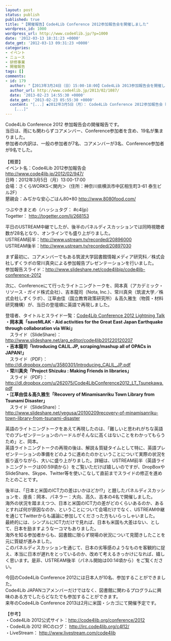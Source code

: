 ```yaml
---
layout: post
status: publish
published: true
title: "【開催報告】Code4Lib Conference 2012参加報告会を開催しました"
wordpress_id: 1000
wordpress_url: http://www.code4lib.jp/?p=1000
date: '2012-03-13 18:31:23 +0000'
date_gmt: '2012-03-13 09:31:23 +0000'
categories:
- イベント
- ニュース
- 研修事業
- 開催報告
tags: []
comments:
- id: 179
  author: "【2013年3月24日（日）15:00-18:00】Code4Lib 2013参加報告会を開催します - Code4Lib JAPAN"
  author_url: http://www.code4lib.jp/2013/02/1087/
  date: '2013-02-23 14:55:30 +0000'
  date_gmt: '2013-02-23 05:55:30 +0000'
  content: "[...] ◆2012年3月5日（月）： Code4Lib Conference 2012参加報告会 http://www.code4lib.jp/2012/03/1000/
    [...]"
---
```

<p>Code4Lib Conference 2012 参加報告会の開催報告です。<br />
当日は、雨にも関わらずコアメンバー、Conference参加者を含め、19名が集まりました。<br />
参加者の内訳は、一般の参加者が7名、コアメンバーが3名、Conference参加者が9名でした。<br />
<!--more--><br />
【概要】<br />
イベント名：Code4Lib 2012参加報告会<br />
<a href="http://www.code4lib.jp/2012/02/947/">http://www.code4lib.jp/2012/02/947/</a><br />
日時：2012年3月5日（月）13:00-17:00<br />
会場：さくらWORKS＜関内＞（住所：神奈川県横浜市中区相生町3-61 泰生ビル2F）<br />
懇親会：みぢかな安心ごはん80*80 <a href="http://www.8080food.com/" target="_blank">http://www.8080food.com/</a></p>
<p>つぶやきまとめ（ハッシュタグ： #c4ljp）<br />
Togetter： <a href="http://togetter.com/li/268153">http://togetter.com/li/268153</a></p>
<p>平日のUSTREAM中継でしたが、後半のパネルディスカッションでは同時視聴者数が28名となり、オンラインでも盛り上がりました。<br />
USTREAM前半：<a href="http://www.ustream.tv/recorded/20896000" target="_blank">http://www.ustream.tv/recorded/20896000</a><br />
USTREAM後半：<a href="http://www.ustream.tv/recorded/20897030" target="_blank">http://www.ustream.tv/recorded/20897030</a></p>
<p>まず最初に、コアメンバーでもある筑波大学図書館情報メディア研究科／株式会社しずくラボの常川真央による参加報告プレゼンテーションを行いました。<br />
参加報告スライド：<a href="http://www.slideshare.net/code4libjp/code4lib-conference-2012" target="_blank">http://www.slideshare.net/code4libjp/code4lib-conference-2012</a></p>
<p>次に、Conferenceにて行ったライトニングトークを、岡本真（アカデミック・リソース・ガイド株式会社）、吉本龍司（Nota, Inc.）、常川真央（筑波大学／株式会社しずくラボ）、江草由佳（国立教育政策研究所）＆高久雅生（物質・材料研究機構）が、当日の登壇順に英語で再現しました。</p>
<p>登壇者、タイトルとスライド一覧：<a href="http://wiki.code4lib.org/index.php/2012_Lightning_Talks_Signup" target="_blank">Code4Lib Conference 2012 Lightning Talk</a><br />
<strong>・岡本真「saveMLAK - Aid activities for the Great East Japan Earthquake through collaboration via Wiki」</strong><br />
　スライド（SlideShare）：<a href="http://www.slideshare.net/arg_editor/code4lib201220120207" target="_blank">http://www.slideshare.net/arg_editor/code4lib201220120207</a><br />
<strong>・吉本龍司「Introducing CALIL.JP, scraping/mashup all of OPACs in JAPAN!」</strong><br />
　スライド（PDF）：<a href="http://dl.dropbox.com/u/3580301/Introducing_CALIL_JP.pdf" target="_blank">http://dl.dropbox.com/u/3580301/Introducing_CALIL_JP.pdf</a><br />
<strong>・常川真央「Project Shizuku : Making Friends in libraries」</strong><br />
　スライド（PDF）：<a href="http://dl.dropbox.com/u/262075/Code4LibConference2012_LT_Tsunekawa.pdf" target="_blank">http://dl.dropbox.com/u/262075/Code4LibConference2012_LT_Tsunekawa.pdf</a><br />
<strong>・江草由佳＆高久雅生「Recovery of Minamisanriku Town Library from Tsunami Disaster」</strong><br />
　スライド（SlideShare）：<a href="http://www.slideshare.net/yegusa/20100209recovery-of-minamisanriku-town-library-from-tsunami-disaster" target="_blank">http://www.slideshare.net/yegusa/20100209recovery-of-minamisanriku-town-library-from-tsunami-disaster</a></p>
<p>英語のライトニングトークをあえて再現したのは、「難しいと思われがちな英語でのプレゼンテーションのハードルがそんなに高くはないことをわかってもらうため」と、岡本。<br />
英語ライトニングトークの再現の後は、解説＆質疑タイムとして特に、英語プレゼンテーションの準備をどのように進めたのかということについて実際の状況を振り返りながら、大いに盛り上がりました。詳細は、USTREAM前半（英語ライトニングトークは00:59頃から）をご覧いただけば嬉しいのですが、DropBoxやSlideShare、Skype、Twitter等を使いこなして直前までスライドの修正を進めたとのことです。</p>
<p>後半は、「日本と米国のICT力の差はいかほどか!?」と題したパネルディスカッションを、座長：岡本、パネラー：大向、高久、吉本の4名で開催しました。<br />
海外の状況を踏まえつつ、日本と米国のICT力の差がどのくらいあるのか、あるとすれば何が原因なのか、ということについて会場だけでなく、USTREAM中継を通じてTwitterからも議論に参加してくださった方もいらっしゃいました。<br />
最終的には、シンプルにICT力だけで見れば、日本も米国も大差はない、として、日本を励ますような一コマもありました。<br />
海外を知る参加者からも、図書館に限らず現場の状況について見聞きしたことを元に質疑が進みました。<br />
このパネルディスカッションを通じて、日本の劣等感のようなものを客観的に捉え、本当に日本が遅れをとっているのか、改めて考えるきっかけになれば、嬉しく思います。是非、USTREAM後半（パネル開始は00:14頃から）をご覧ください。</p>
<p>今回のCode4Lib Conference 2012には日本人が10名、参加することができました。<br />
Code4Lib JAPANコアメンバーだけではなく、図書館に関わるプログラムに興味のある方でしたらどなたでも参加することができます。<br />
来年のCode4Lib Conference 2013は2月に米国・シカゴにて開催予定です。</p>
<p>【参考】<br />
・Code4Lib 2012公式サイト：<a href="http://code4lib.org/conference/2012">http://code4lib.org/conference/2012</a><br />
・Code4Lib 2012 IRCのログ： <a href="http://irc.code4lib.org/c4l12/">http://irc.code4lib.org/c4l12/</a><br />
・LiveStream： <a href="http://www.livestream.com/code4lib">http://www.livestream.com/code4lib</a></p>

